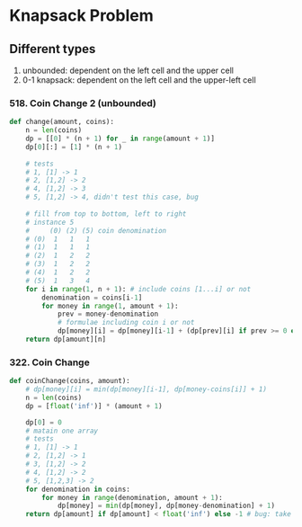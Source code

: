 # Knapsack Problem

## Different types

1. unbounded: dependent on the left cell and the upper cell
2. 0-1 knapsack: dependent on the left cell and the upper-left cell



### 518. Coin Change 2 \(unbounded\)

```python
def change(amount, coins):
    n = len(coins)
    dp = [[0] * (n + 1) for _ in range(amount + 1)]
    dp[0][:] = [1] * (n + 1)
    
    # tests
    # 1, [1] -> 1
    # 2, [1,2] -> 2
    # 4, [1,2] -> 3
    # 5, [1,2] -> 4, didn't test this case, bug
    
    # fill from top to bottom, left to right
    # instance 5
    #     (0) (2) (5) coin denomination
    # (0)  1   1   1 
    # (1)  1   1   1
    # (2)  1   2   2
    # (3)  1   2   2
    # (4)  1   2   2
    # (5)  1   3   4
    for i in range(1, n + 1): # include coins [1...i] or not
        denomination = coins[i-1]
        for money in range(1, amount + 1):
            prev = money-denomination
            # formulae including coin i or not
            dp[money][i] = dp[money][i-1] + (dp[prev][i] if prev >= 0 else 0) # bug: missing parenthesis
    return dp[amount][n]
```



### 322. Coin Change

```python
def coinChange(coins, amount):
    # dp[money][i] = min(dp[money][i-1], dp[money-coins[i]] + 1)
    n = len(coins)
    dp = [float('inf')] * (amount + 1)

    dp[0] = 0
    # matain one array
    # tests
    # 1, [1] -> 1
    # 2, [1,2] -> 1
    # 3, [1,2] -> 2
    # 4, [1,2] -> 2
    # 5, [1,2,3] -> 2
    for denomination in coins:
        for money in range(denomination, amount + 1):
            dp[money] = min(dp[money], dp[money-denomination] + 1)
    return dp[amount] if dp[amount] < float('inf') else -1 # bug: take care of the impossible cases
```

